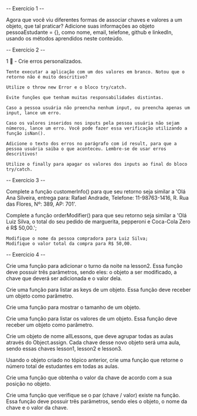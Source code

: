  -- Exercício 1 --

 Agora que você viu diferentes formas de associar chaves e valores a um objeto, que tal praticar? Adicione suas informações ao objeto pessoaEstudante = {}, como nome, email, telefone, github e linkedIn, usando os métodos aprendidos neste conteúdo.

 -- Exercício 2 --

  1 🚀 - Crie erros personalizados.

    Tente executar a aplicação com um dos valores em branco. Notou que o retorno não é muito descritivo?

    Utilize o throw new Error e o bloco try/catch.

    Evite funções que tenham muitas responsabilidades distintas.

    Caso a pessoa usuária não preencha nenhum input, ou preencha apenas um input, lance um erro.

    Caso os valores inseridos nos inputs pela pessoa usuária não sejam números, lance um erro. Você pode fazer essa verificação utilizando a função isNan().

    Adicione o texto dos erros no parágrafo com id result, para que a pessoa usuária saiba o que aconteceu. Lembre-se de usar erros descritivos!

    Utilize o finally para apagar os valores dos inputs ao final do bloco try/catch.

-- Exercício 3 --

Complete a função customerInfo() para que seu retorno seja similar a 'Olá Ana Silveira, entrega para: Rafael Andrade, Telefone: 11-98763-1416, R. Rua das Flores, Nº: 389, AP: 701'. 

Complete a função orderModifier() para que seu retorno seja similar a 'Olá Luiz Silva, o total do seu pedido de marguerita, pepperoni e Coca-Cola Zero é R$ 50,00.';

    Modifique o nome da pessoa compradora para Luiz Silva;
    Modifique o valor total da compra para R$ 50,00.

-- Exercicio 4 --

Crie uma função para adicionar o turno da noite na lesson2. Essa função deve possuir três parâmetros, sendo eles: o objeto a ser modificado, a chave que deverá ser adicionada e o valor dela.

Crie uma função para listar as keys de um objeto. Essa função deve receber um objeto como parâmetro.

Crie uma função para mostrar o tamanho de um objeto.

Crie uma função para listar os valores de um objeto. Essa função deve receber um objeto como parâmetro.

Crie um objeto de nome allLessons, que deve agrupar todas as aulas através do Object.assign. Cada chave desse novo objeto será uma aula, sendo essas chaves lesson1, lesson2 e lesson3. 

Usando o objeto criado no tópico anterior, crie uma função que retorne o número total de estudantes em todas as aulas.

Crie uma função que obtenha o valor da chave de acordo com a sua posição no objeto.

Crie uma função que verifique se o par (chave / valor) existe na função. Essa função deve possuir três parâmetros, sendo eles o objeto, o nome da chave e o valor da chave.




